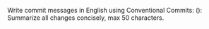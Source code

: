 Write commit messages in English using Conventional Commits:
<type>(<scope>): <short description>
Summarize all changes concisely, max 50 characters.
